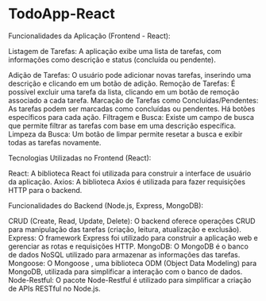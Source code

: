 ﻿# TodoApp-React

Funcionalidades da Aplicação (Frontend - React):

Listagem de Tarefas:
A aplicação exibe uma lista de tarefas, com informações como descrição e status (concluída ou pendente).

Adição de Tarefas:
O usuário pode adicionar novas tarefas, inserindo uma descrição e clicando em um botão de adição.
Remoção de Tarefas:
É possível excluir uma tarefa da lista, clicando em um botão de remoção associado a cada tarefa.
Marcação de Tarefas como Concluídas/Pendentes:
As tarefas podem ser marcadas como concluídas ou pendentes. Há botões específicos para cada ação.
Filtragem e Busca:
Existe um campo de busca que permite filtrar as tarefas com base em uma descrição específica.
Limpeza da Busca:
Um botão de limpar permite resetar a busca e exibir todas as tarefas novamente.

Tecnologias Utilizadas no Frontend (React):

React: A biblioteca React foi utilizada para construir a interface de usuário da aplicação.
Axios: A biblioteca Axios é utilizada para fazer requisições HTTP para o backend.

Funcionalidades do Backend (Node.js, Express, MongoDB):

CRUD (Create, Read, Update, Delete): O backend oferece operações CRUD para manipulação das tarefas (criação, leitura, atualização e exclusão).
Express: O framework Express foi utilizado para construir a aplicação web e gerenciar as rotas e requisições HTTP.
MongoDB: O MongoDB é o banco de dados NoSQL utilizado para armazenar as informações das tarefas.
Mongoose: O Mongoose , uma biblioteca ODM (Object Data Modeling) para MongoDB, utilizada para simplificar a interação com o banco de dados.
Node-Restful: O pacote Node-Restful é utilizado para simplificar a criação de APIs RESTful no Node.js.
